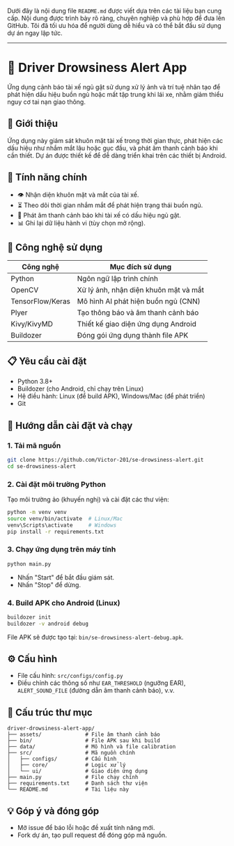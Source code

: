 Dưới đây là nội dung file `README.md` được viết dựa trên các tài liệu bạn cung cấp. Nội dung được trình bày rõ ràng, chuyên nghiệp và phù hợp để đưa lên GitHub. Tôi đã tối ưu hóa để người dùng dễ hiểu và có thể bắt đầu sử dụng dự án ngay lập tức.

---

# 🚗 Driver Drowsiness Alert App

Ứng dụng cảnh báo tài xế ngủ gật sử dụng xử lý ảnh và trí tuệ nhân tạo để phát hiện dấu hiệu buồn ngủ hoặc mất tập trung khi lái xe, nhằm giảm thiểu nguy cơ tai nạn giao thông.

## 📝 Giới thiệu
Ứng dụng này giám sát khuôn mặt tài xế trong thời gian thực, phát hiện các dấu hiệu như nhắm mắt lâu hoặc gục đầu, và phát âm thanh cảnh báo khi cần thiết. Dự án được thiết kế để dễ dàng triển khai trên các thiết bị Android.

## 🎯 Tính năng chính
- 👁️ Nhận diện khuôn mặt và mắt của tài xế.
- ⏳ Theo dõi thời gian nhắm mắt để phát hiện trạng thái buồn ngủ.
- 🔔 Phát âm thanh cảnh báo khi tài xế có dấu hiệu ngủ gật.
- 📊 Ghi lại dữ liệu hành vi (tùy chọn mở rộng).

## 🔧 Công nghệ sử dụng
| Công nghệ        | Mục đích sử dụng                          |
|------------------|-------------------------------------------|
| Python           | Ngôn ngữ lập trình chính                  |
| OpenCV           | Xử lý ảnh, nhận diện khuôn mặt và mắt     |
| TensorFlow/Keras | Mô hình AI phát hiện buồn ngủ (CNN)       |
| Plyer            | Tạo thông báo và âm thanh cảnh báo        |
| Kivy/KivyMD      | Thiết kế giao diện ứng dụng Android       |
| Buildozer        | Đóng gói ứng dụng thành file APK          |

## 📋 Yêu cầu cài đặt
- Python 3.8+
- Buildozer (cho Android, chỉ chạy trên Linux)
- Hệ điều hành: Linux (để build APK), Windows/Mac (để phát triển)
- Git

## 📲 Hướng dẫn cài đặt và chạy
### 1. Tải mã nguồn
```bash
git clone https://github.com/Victor-201/se-drowsiness-alert.git
cd se-drowsiness-alert
```

### 2. Cài đặt môi trường Python
Tạo môi trường ảo (khuyến nghị) và cài đặt các thư viện:
```bash
python -m venv venv
source venv/bin/activate  # Linux/Mac
venv\Scripts\activate     # Windows
pip install -r requirements.txt
```

### 3. Chạy ứng dụng trên máy tính
```bash
python main.py
```
- Nhấn "Start" để bắt đầu giám sát.
- Nhấn "Stop" để dừng.

### 4. Build APK cho Android (Linux)
```bash
buildozer init
buildozer -v android debug
```
File APK sẽ được tạo tại: `bin/se-drowsiness-alert-debug.apk`.

## ⚙️ Cấu hình
- File cấu hình: `src/configs/config.py`
- Điều chỉnh các thông số như `EAR_THRESHOLD` (ngưỡng EAR), `ALERT_SOUND_FILE` (đường dẫn âm thanh cảnh báo), v.v.

## 📂 Cấu trúc thư mục
```
driver-drowsiness-alert-app/
├── assets/              # File âm thanh cảnh báo
├── bin/                 # File APK sau khi build
├── data/                # Mô hình và file calibration
├── src/                 # Mã nguồn chính
│   ├── configs/         # Cấu hình
│   ├── core/            # Logic xử lý
│   └── ui/              # Giao diện ứng dụng
├── main.py              # File chạy chính
├── requirements.txt     # Danh sách thư viện
└── README.md            # Tài liệu này
```

## 💡 Góp ý và đóng góp
- Mở issue để báo lỗi hoặc đề xuất tính năng mới.
- Fork dự án, tạo pull request để đóng góp mã nguồn.
